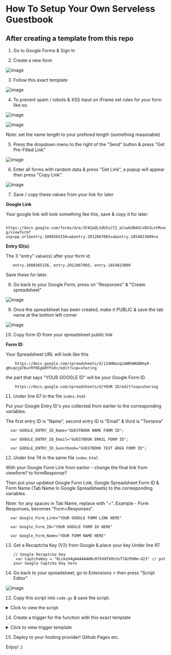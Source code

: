 # How To Setup Your Own Serveless Guestbook

## After creating a template from this repo

1. Go to Google Forms & Sign In

2. Create a new form 

![image](https://user-images.githubusercontent.com/86180097/174424881-808ae090-ad35-47ee-b2d3-03a310842288.png)

3. Follow this exact template

![image](https://user-images.githubusercontent.com/86180097/174424940-a297dc26-3b50-4483-aa91-d06ba92ede6e.png)


4. To prevent spam / robots & XSS input on iFrame set rules for your form like so. 

![image](https://user-images.githubusercontent.com/86180097/174510303-6bd9f0e5-8719-49f7-89da-7c8597c7387a.png)


![image](https://user-images.githubusercontent.com/86180097/174510199-1d136099-4c5b-483e-a42f-0b30b0aeed40.png)

Note: set the name length to your prefered length (something reasonable)

5. Press the dropdown menu to the right of the "Send" button & press "Get Pre-Filled Link"

![image](https://user-images.githubusercontent.com/86180097/174424976-4ad07d02-d8de-4efc-b315-368d0f554b2d.png)

6. Enter all forms with random data & press "Get Link", a popup will appear then press "Copy Link".

![image](https://user-images.githubusercontent.com/86180097/174425028-f3d0aafa-de2c-4951-9fa7-147e92fa5d1c.png)

7. Save / copy these values from your link for later

<b> Google Link</b>

Your google link will look something like this, save & copy it for later. 

       https://docs.google.com/forms/d/e/1FAIpQLSdUSoJ72_oCxwkGN4GCx8X1LntMvonrT1Gv0W8TwSWcf7no-g/viewform?usp=pp_url&entry.1008365156=a&entry.2012867003=a&entry.1854823009=a
       


<b>Entry ID(s)</b>:

The 3 "entry" value(s) after your form id

       entry.1008365156, entry.2012867003, entry.1854823009


Save these for later. 


8. Go back to your Google Form, press on "Responses" & "Create spreadsheet"

![image](https://user-images.githubusercontent.com/86180097/174425184-aff8d5ad-ec6d-4496-8194-715a3570177f.png)


9. Once the spreadsheet has been created, make it PUBLIC & save the tab name at the bottom left corner

![image](https://user-images.githubusercontent.com/86180097/174425225-79e9a095-d241-4dba-91d4-cee0997f1940.png)

10. Copy form ID from your spreadsheet public link


<b>Form ID</b>:

Your Spreadsheet URL will look like this

        https://docs.google.com/spreadsheets/d/12dHNazq1AW04WG8DHy0-qKsqejpT6urRY0EgGRfPxdc/edit?usp=sharing
      
the part that says "YOUR GOOGLE ID" will be your Google Form ID.  

        https://docs.google.com/spreadsheets/d/YOUR ID/edit?usp=sharing
       
     
          
11. Under line 67 in the file <code>index.html</code>
 
Put your Google Entry ID's you collected from earlier to the corresponding variables. 

The first entry ID is "Name", second entry ID is "Email" & third is "Textarea"

      var GOOGLE_ENTRY_ID_Name="GUESTBOOK NAME FORM ID"; 
		
      var GOOGLE_ENTRY_ID_Email="GUESTBOOK EMAIL FORM ID";		
		
      var GOOGLE_ENTRY_ID_Guestbook="GUESTBOOK TEXT AREA FORM ID";


12. Under line 74 in the same file <code>index.html</code>      

With your Google Form Link from earlier - change the final link from viewform? to formResponse?

Then put your updated Google Form Link, Google Spreadsheet Form ID & Form Name (Tab Name In Google Spreadsheets) to the corresponding variables. 

Note: for any spaces in Tab Name, replace with "+". Example - Form Responses, becomes "Form+Responses".  



      var Google_Form_Link="YOUR GOOGLE FORM LINK HERE"  
 	
	  var Google_Form_ID="YOUR GOOGLE FORM ID HERE"  
	 
	  var Google_Form_Name="YOUR FORM NAME HERE"  



13. Get a Recaptcha Key (V2) from Google & place your key Under line 97. 
 
 
        // Google Recaptcha Key 
      	 var CaptchaKey = "6LcmzH4gAAAAAAHKvR7hX8TkMcUsTlNzPU0m-U23" // put your Google Captcha Key here
	
	

11. Go back to your spreadsheet, go to Extensions > then press "Script Editor"

![image](https://user-images.githubusercontent.com/86180097/174511021-8352e114-1872-4c38-879d-f4a99f05e865.png)

12. Copy this script into <code>code.gs</code> & save the script.

<details>
	<summary> Click to view the script</summary> 
	
         function deleteMyRows() 
    {
     var delA=["2 girls 1 cup", "2g1c", "4r5e", "5h1t", "5hit", "a55", "a_s_s", "acrotomophilia", "alabama hot pocket", "alaskan pipeline", "anal", "anilingus", "anus", "apeshit", "ar5e", "arrse", "arse", "arsehole", "ass", "ass-fucker", "ass-hat", "ass-pirate", "assbag", "assbandit", "assbanger", "assbite", "assclown", "asscock", "asscracker", "asses", "assface", "assfucker", "assfukka", "assgoblin", "asshat", "asshead", "asshole", "assholes", "asshopper", "assjacker", "asslick", "asslicker", "assmonkey", "assmunch", "assmuncher", "asspirate", "assshole", "asssucker", "asswad", "asswhole", "asswipe", "auto erotic", "autoerotic", "b!tch", "b00bs", "b17ch", "b1tch", "babeland", "baby batter", "baby juice", "ball gag", "ball gravy", "ball kicking", "ball licking", "ball sack", "ball sucking", "ballbag", "balls", "ballsack", "bampot", "bangbros", "bareback", "barely legal", "barenaked", "bastard", "bastardo", "bastinado", "bbw", "bdsm", "beaner", "beaners", "beastial", "beastiality", "beastility", "beaver cleaver", "beaver lips", "bellend", "bestial", "bestiality", "bi+ch", "biatch", "big black", "big breasts", "big knockers", "big tits", "bimbos", "birdlock", "bitch", "bitcher", "bitchers", "bitches", "bitchin", "bitching", "black cock", "blonde action", "blonde on blonde action", "bloody", "blow job", "blow your load", "blowjob", "blowjobs", "blue waffle", "blumpkin", "boiolas", "bollock", "bollocks", "bollok", "bollox", "bondage", "boner", "boob", "boobie", "boobs", "booobs", "boooobs", "booooobs", "booooooobs", "booty call", "breasts", "brown showers", "brunette action", "buceta", "bugger", "bukkake", "bulldyke", "bullet vibe", "bullshit", "bum", "bung hole", "bunghole", "bunny fucker", "busty", "butt", "butt-pirate", "buttcheeks", "butthole", "buttmunch", "buttplug", "c0ck", "c0cksucker", "camel toe", "camgirl", "camslut", "camwhore", "carpet muncher", "carpetmuncher", "cawk", "chinc", "chink", "choad", "chocolate rosebuds", "chode", "cipa", "circlejerk", "cl1t", "cleveland steamer", "clit", "clitface", "clitoris", "clits", "clover clamps", "clusterfuck", "cnut", "cock", "cock-sucker", "cockbite", "cockburger", "cockface", "cockhead", "cockjockey", "cockknoker", "cockmaster", "cockmongler", "cockmongruel", "cockmonkey", "cockmunch", "cockmuncher", "cocknose", "cocknugget", "cocks", "cockshit", "cocksmith", "cocksmoker", "cocksuck", "cocksuck", "cocksucked", "cocksucked", "cocksucker", "cocksucking", "cocksucks", "cocksuka", "cocksukka", "cok", "cokmuncher", "coksucka", "coochie", "coochy", "coon", "coons", "cooter", "coprolagnia", "coprophilia", "cornhole", "cox", "crap", "creampie", "cum", "cumbubble", "cumdumpster", "cumguzzler", "cumjockey", "cummer", "cumming", "cums", "cumshot", "cumslut", "cumtart", "cunilingus", "cunillingus", "cunnie", "cunnilingus", "cunt", "cuntface", "cunthole", "cuntlick", "cuntlick", "cuntlicker", "cuntlicker", "cuntlicking", "cuntlicking", "cuntrag", "cunts", "cyalis", "cyberfuc", "cyberfuck", "cyberfucked", "cyberfucker", "cyberfuckers", "cyberfucking", "d1ck", "dammit", "damn", "darkie", "date rape", "daterape", "deep throat", "deepthroat", "dendrophilia", "dick", "dickbag", "dickbeater", "dickface", "dickhead", "dickhole", "dickjuice", "dickmilk", "dickmonger", "dickslap", "dicksucker", "dickwad", "dickweasel", "dickweed", "dickwod", "dike", "dildo", "dildos", "dingleberries", "dingleberry", "dink", "dinks", "dipshit", "dirsa", "dirty pillows", "dirty sanchez", "dlck", "dog style", "dog-fucker", "doggie style", "doggiestyle", "doggin", "dogging", "doggy style", "doggystyle", "dolcett", "domination", "dominatrix", "dommes", "donkey punch", "donkeyribber", "doochbag", "dookie", "doosh", "double dong", "double penetration", "douche", "douchebag", "dp action", "dry hump", "duche", "dumbshit", "dumshit", "dvda", "dyke", "eat my ass", "ecchi", "ejaculate", "ejaculated", "ejaculates", "ejaculating", "ejaculatings", "ejaculation", "ejakulate", "erotic", "erotism", "escort", "eunuch", "f u c k", "f u c k e r", "f4nny", "f_u_c_k", "fag", "fagbag", "fagg", "fagging", "faggit", "faggitt", "faggot", "faggs", "fagot", "fagots", "fags", "fagtard", "fanny", "fannyflaps", "fannyfucker", "fanyy", "fart", "farted", "farting", "farty", "fatass", "fcuk", "fcuker", "fcuking", "fecal", "feck", "fecker", "felatio", "felch", "felching", "fellate", "fellatio", "feltch", "female squirting", "femdom", "figging", "fingerbang", "fingerfuck", "fingerfucked", "fingerfucker", "fingerfuckers", "fingerfucking", "fingerfucks", "fingering", "fistfuck", "fistfucked", "fistfucker", "fistfuckers", "fistfucking", "fistfuckings", "fistfucks", "fisting", "flamer", "flange", "fook", "fooker", "foot fetish", "footjob", "frotting", "fuck", "fuck buttons", "fucka", "fucked", "fucker", "fuckers", "fuckhead", "fuckheads", "fuckin", "fucking", "fuckings", "fuckingshitmotherfucker", "fuckme", "fucks", "fucktards", "fuckwhit", "fuckwit", "fudge packer", "fudgepacker", "fuk", "fuker", "fukker", "fukkin", "fuks", "fukwhit", "fukwit", "futanari", "fux", "fux0r", "g-spot", "gang bang", "gangbang", "gangbanged", "gangbanged", "gangbangs", "gay sex", "gayass", "gaybob", "gaydo", "gaylord", "gaysex", "gaytard", "gaywad", "genitals", "giant cock", "girl on", "girl on top", "girls gone wild", "goatcx", "goatse", "god damn", "god-dam", "god-damned", "goddamn", "goddamned", "gokkun", "golden shower", "goo girl", "gooch", "goodpoop", "gook", "goregasm", "gringo", "grope", "group sex", "guido", "guro", "hand job", "handjob", "hard core", "hardcore", "hardcoresex", "heeb", "hell", "hentai", "heshe", "ho", "hoar", "hoare", "hoe", "hoer", "homo", "homoerotic", "honkey", "honky", "hooker", "hore", "horniest", "horny", "hot carl", "hot chick", "hotsex", "how to kill", "how to murder", "huge fat", "humping", "incest", "intercourse", "jack off", "jack-off", "jackass", "jackoff", "jail bait", "jailbait", "jap", "jelly donut", "jerk off", "jerk-off", "jigaboo", "jiggaboo", "jiggerboo", "jism", "jiz", "jiz", "jizm", "jizm", "jizz", "juggs", "kawk", "kike", "kinbaku", "kinkster", "kinky", "kiunt", "knob", "knobbing", "knobead", "knobed", "knobend", "knobhead", "knobjocky", "knobjokey", "kock", "kondum", "kondums", "kooch", "kootch", "kum", "kumer", "kummer", "kumming", "kums", "kunilingus", "kunt", "kyke", "l3i+ch", "l3itch", "labia", "leather restraint", "leather straight jacket", "lemon party", "lesbo", "lezzie", "lmfao", "lolita", "lovemaking", "lust", "lusting", "m0f0", "m0fo", "m45terbate", "ma5terb8", "ma5terbate", "make me come", "male squirting", "masochist", "master-bate", "masterb8", "masterbat*", "masterbat3", "masterbate", "masterbation", "masterbations", "masturbate", "menage a trois", "milf", "minge", "missionary position", "mo-fo", "mof0", "mofo", "mothafuck", "mothafucka", "mothafuckas", "mothafuckaz", "mothafucked", "mothafucker", "mothafuckers", "mothafuckin", "mothafucking", "mothafuckings", "mothafucks", "mother fucker", "motherfuck", "motherfucked", "motherfucker", "motherfuckers", "motherfuckin", "motherfucking", "motherfuckings", "motherfuckka", "motherfucks", "mound of venus", "mr hands", "muff", "muff diver", "muffdiver", "muffdiving", "mutha", "muthafecker", "muthafuckker", "muther", "mutherfucker", "n1gga", "n1gger", "nambla", "nawashi", "nazi", "negro", "neonazi", "nig nog", "nigg3r", "nigg4h", "nigga", "niggah", "niggas", "niggaz", "nigger", "niggers", "niglet", "nimphomania", "nipple", "nipples", "nob", "nob jokey", "nobhead", "nobjocky", "nobjokey", "nsfw images", "nude", "nudity", "numbnuts", "nutsack", "nympho", "nymphomania", "octopussy", "omorashi", "one cup two girls", "one guy one jar", "orgasim", "orgasim", "orgasims", "orgasm", "orgasms", "orgy", "p0rn", "paedophile", "paki", "panooch", "panties", "panty", "pawn", "pecker", "peckerhead", "pedobear", "pedophile", "pegging", "penis", "penisfucker", "phone sex", "phonesex", "phuck", "phuk", "phuked", "phuking", "phukked", "phukking", "phuks", "phuq", "piece of shit", "pigfucker", "pimpis", "pis", "pises", "pisin", "pising", "pisof", "piss", "piss pig", "pissed", "pisser", "pissers", "pisses", "pissflap", "pissflaps", "pissin", "pissin", "pissing", "pissoff", "pissoff", "pisspig", "playboy", "pleasure chest", "pole smoker", "polesmoker", "pollock", "ponyplay", "poo", "poof", "poon", "poonani", "poonany", "poontang", "poop", "poop chute", "poopchute", "porn", "porno", "pornography", "pornos", "prick", "pricks", "prince albert piercing", "pron", "pthc", "pube", "pubes", "punanny", "punany", "punta", "pusies", "pusse", "pussi", "pussies", "pussy", "pussylicking", "pussys", "pusy", "puto", "queaf", "queef", "queerbait", "queerhole", "quim", "raghead", "raging boner", "rape", "raping", "rapist", "rectum", "renob", "retard", "reverse cowgirl", "rimjaw", "rimjob", "rimming", "rosy palm", "rosy palm and her 5 sisters", "ruski", "rusty trombone", "s hit", "s&m", "s.o.b.", "s_h_i_t", "sadism", "sadist", "santorum", "scat", "schlong", "scissoring", "screwing", "scroat", "scrote", "scrotum", "semen", "sex", "sexo", "sexy", "sh!+", "sh!t", "sh1t", "shag", "shagger", "shaggin", "shagging", "shaved beaver", "shaved pussy", "shemale", "shi+", "shibari", "shit", "shit-ass", "shit-bag", "shit-bagger", "shit-brain", "shit-breath", "shit-cunt", "shit-dick", "shit-eating", "shit-face", "shit-faced", "shit-fit", "shit-head", "shit-heel", "shit-hole", "shit-house", "shit-load", "shit-pot", "shit-spitter", "shit-stain", "shitass", "shitbag", "shitbagger", "shitblimp", "shitbrain", "shitbreath", "shitcunt", "shitdick", "shite", "shiteating", "shited", "shitey", "shitface", "shitfaced", "shitfit", "shitfuck", "shitfull", "shithead", "shitheel", "shithole", "shithouse", "shiting", "shitings", "shitload", "shitpot", "shits", "shitspitter", "shitstain", "shitted", "shitter", "shitters", "shittiest", "shitting", "shittings", "shitty", "shitty", "shity", "shiz", "shiznit", "shota", "shrimping", "skank", "skeet", "slanteye", "slut", "slutbag", "sluts", "smeg", "smegma", "smut", "snatch", "snowballing", "sodomize", "sodomy", "son-of-a-bitch", "spac", "spic", "spick", "splooge", "splooge moose", "spooge", "spread legs", "spunk", "strap on", "strapon", "strappado", "strip club", "style doggy", "suck", "sucks", "suicide girls", "sultry women", "swastika", "swinger", "t1tt1e5", "t1tties", "tainted love", "tard", "taste my", "tea bagging", "teets", "teez", "testical", "testicle", "threesome", "throating", "thundercunt", "tied up", "tight white", "tit", "titfuck", "tits", "titt", "tittie5", "tittiefucker", "titties", "titty", "tittyfuck", "tittywank", "titwank", "tongue in a", "topless", "tosser", "towelhead", "tranny", "tribadism", "tub girl", "tubgirl", "turd", "tushy", "tw4t", "twat", "twathead", "twatlips", "twatty", "twink", "twinkie", "two girls one cup", "twunt", "twunter", "undressing", "upskirt", "urethra play", "urophilia", "v14gra", "v1gra", "va-j-j", "vag", "vagina", "venus mound", "viagra", "vibrator", "violet wand", "vjayjay", "vorarephilia", "voyeur", "vulva", "w00se", "wang", "wank", "wanker", "wanky", "wet dream", "wetback", "white power", "whoar", "whore", "willies", "willy", "wrapping men", "wrinkled starfish", "xrated", "xx", "xxx", "yaoi", "yellow showers", "yiffy", "zoophilia", "🖕"];
     var sht = SpreadsheetApp.getActiveSheet();
     var rng = sht.getDataRange();
     var values = rng.getValues();
     for (var i = values.length-1; i > -1; i--) 
     {
       for(var j=0;j<values[i].length;j++)
       {
         for(var k=0;k<delA.length;k++)
         {
           var lcval=String(values[i][j]).toLowerCase();
           var lcdel=String(delA[k]).toLowerCase();
           if(lcval.indexOf(lcdel)>-1)
           {
             sht.deleteRow(i + 1);
             break;
           }
         }
       }
     }
    }
    

				 
</details>  	
	

14. Create a trigger for the function with this exact template

<details>
	<summary> Click to view trigger template</summary>
	
![image](https://user-images.githubusercontent.com/86180097/174510822-556a721f-6f0b-44a2-9df7-3b8335bb03fb.png)


	
<br>

</details>
	

15. Deploy to your hosting provider! Github Pages etc. 

Enjoy! :) 


